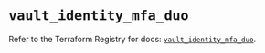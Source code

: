 # `vault_identity_mfa_duo`

Refer to the Terraform Registry for docs: [`vault_identity_mfa_duo`](https://registry.terraform.io/providers/hashicorp/vault/3.24.0/docs/resources/identity_mfa_duo).
